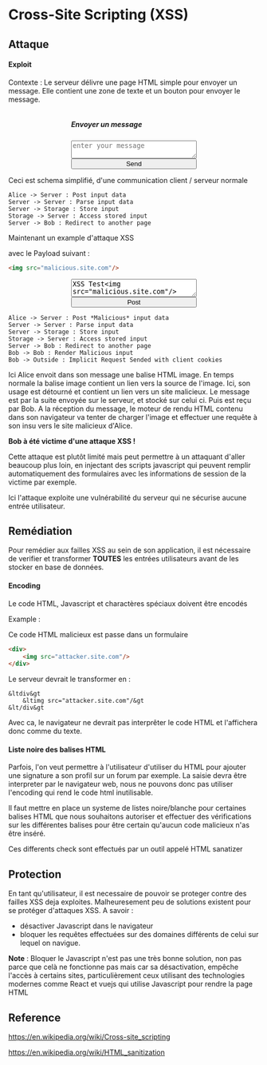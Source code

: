 # Cross-Site Scripting (XSS)



## Attaque

#### Exploit

Contexte : 
Le serveur délivre une page HTML simple pour envoyer un message. Elle contient une zone de texte et un bouton pour envoyer le message.

<div style="margin:auto; width:50%; display:flex; flex-direction:column;">
    <h5>Envoyer un message</h5>
    <textarea placeholder="enter your message"></textarea>
    <button>
        Send
    </button>
</div>

Ceci est schema simplifié, d'une communication client / serveur normale


```sequence
Alice -> Server : Post input data
Server -> Server : Parse input data
Server -> Storage : Store input
Storage -> Server : Access stored input
Server -> Bob : Redirect to another page
```



Maintenant un example d'attaque XSS 

avec le Payload suivant : 

```html
<img src="malicious.site.com"/>
```



<div style="margin:auto; width:50%; display:flex; flex-direction:column;">
    <textarea placeholder="enter your message">XSS Test<img src="malicious.site.com"/>
    </textarea>
    <button>
        Post
    </button>
</div>


```sequence
Alice -> Server : Post *Malicious* input data
Server -> Server : Parse input data
Server -> Storage : Store input
Storage -> Server : Access stored input
Server -> Bob : Redirect to another page
Bob -> Bob : Render Malicious input
Bob -> Outside : Implicit Request Sended with client cookies
```



Ici Alice envoit dans son message une balise HTML image.
En temps normale la balise image contient un lien vers la source de l'image. Ici, son usage est détourné et contient un lien vers un site malicieux.
Le message est par la suite envoyée sur le serveur, et stocké sur celui ci. 
Puis est reçu par Bob. 
A la réception du message, le moteur de rendu HTML contenu dans son navigateur va tenter de charger l'image et effectuer une requête à son insu vers le site malicieux d'Alice.

**Bob à été victime d'une attaque XSS !**

Cette attaque est plutôt limité mais peut permettre à un attaquant d'aller beaucoup plus loin, en injectant des scripts javascript qui peuvent remplir automatiquement des formulaires avec les informations de session de la victime par exemple.

Ici l'attaque exploite une vulnérabilité du serveur qui ne sécurise aucune entrée utilisateur. 

## Remédiation

Pour remédier aux failles XSS au sein de son application, il est nécessaire de verifier et transformer **TOUTES** les entrées utilisateurs avant de les stocker en base de données.

#### Encoding

Le code HTML, Javascript et charactères spéciaux doivent être encodés

Example :

Ce code HTML malicieux est passe dans un formulaire

```html
<div>
    <img src="attacker.site.com"/>
</div>
```

Le serveur devrait le transformer en :

```
&ltdiv&gt
	&ltimg src="attacker.site.com"/&gt
&lt/div&gt
```

Avec ca, le navigateur ne devrait pas interprêter le code HTML et l'affichera donc comme du texte.

#### Liste noire des balises HTML 

Parfois, l'on veut permettre à l'utilisateur d'utiliser du HTML pour ajouter une signature a son profil sur un forum par exemple. 
La saisie devra être interpreter par le navigateur web, nous ne pouvons donc pas utiliser l'encoding qui rend le code html inutilisable.

Il faut mettre en place un systeme de listes noire/blanche pour certaines balises HTML que nous souhaitons autoriser et effectuer des vérifications sur les différentes balises pour être certain qu'aucun code malicieux n'as être inséré.

Ces differents check sont effectués par un outil appelé HTML sanatizer 



## Protection

En tant qu'utilisateur, il est necessaire de pouvoir se proteger contre des failles XSS deja exploites. 
Malheuresement peu de solutions existent pour se protéger d'attaques XSS. 
A savoir : 

- désactiver Javascript dans le navigateur 
- bloquer les requêtes effectuées sur des domaines différents de celui sur lequel on navigue.

**Note** : Bloquer le Javascript n'est pas une très bonne solution, non pas parce que celà ne fonctionne pas mais car sa désactivation, empêche l'accès à certains sites, particulièrement ceux utilisant des technologies modernes comme React et vuejs qui utilise Javascript pour rendre la page HTML

## Reference

https://en.wikipedia.org/wiki/Cross-site_scripting

https://en.wikipedia.org/wiki/HTML_sanitization